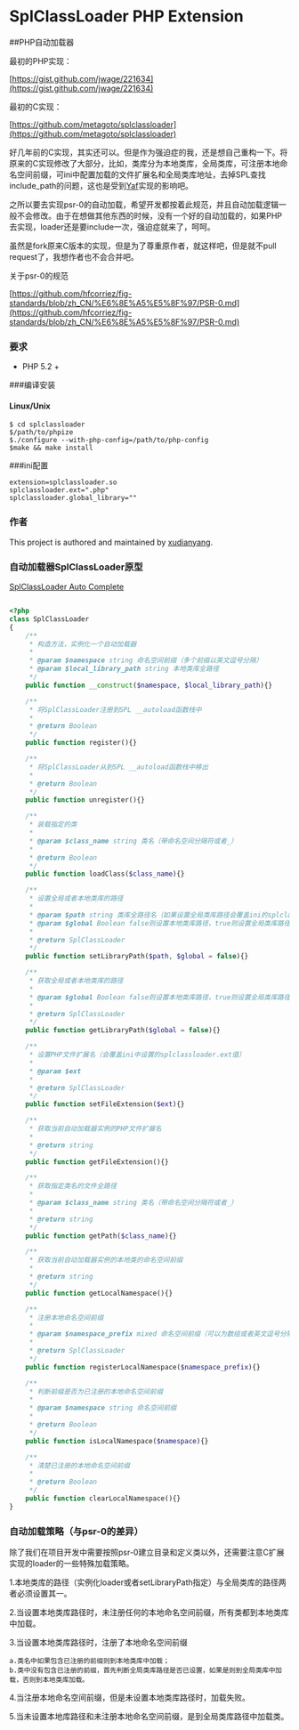 # SplClassLoader PHP Extension

##PHP自动加载器

最初的PHP实现：

[https://gist.github.com/jwage/221634](https://gist.github.com/jwage/221634)

最初的C实现：

[https://github.com/metagoto/splclassloader](https://github.com/metagoto/splclassloader)

好几年前的C实现，其实还可以。但是作为强迫症的我，还是想自己重构一下。将原来的C实现修改了大部分，比如，类库分为本地类库，全局类库，可注册本地命名空间前缀，可ini中配置加载的文件扩展名和全局类库地址，去掉SPL查找include_path的问题，这也是受到[Yaf](https://github.com/laruence/php-yaf)实现的影响吧。

之所以要去实现psr-0的自动加载，希望开发都按着此规范，并且自动加载逻辑一般不会修改。由于在想做其他东西的时候，没有一个好的自动加载的，如果PHP去实现，loader还是要include一次，强迫症就来了，呵呵。

虽然是fork原来C版本的实现，但是为了尊重原作者，就这样吧，但是就不pull request了，我想作者也不会合并吧。

关于psr-0的规范

[https://github.com/hfcorriez/fig-standards/blob/zh_CN/%E6%8E%A5%E5%8F%97/PSR-0.md](https://github.com/hfcorriez/fig-standards/blob/zh_CN/%E6%8E%A5%E5%8F%97/PSR-0.md)

### 要求

* PHP 5.2 +


###编译安装


#### Linux/Unix

	$ cd splclassloader
	$/path/to/phpize
	$./configure --with-php-config=/path/to/php-config
	$make && make install
	
###ini配置

	extension=splclassloader.so
	splclassloader.ext=".php"
	splclassloader.global_library=""

### 作者

This project is authored and maintained by [xudianyang](http://www.phpboy.net/).
	

### 自动加载器SplClassLoader原型

[SplClassLoader Auto Complete](https://github.com/xudianyang/yaf.auto.complete/blob/master/SplClassLoader.php)

```php

<?php
class SplClassLoader
{
    /**
     * 构造方法，实例化一个自动加载器
     *
     * @param $namespace string 命名空间前缀（多个前缀以英文逗号分隔）
     * @param $local_library_path string 本地类库全路径
     */
    public function __construct($namespace, $local_library_path){}

    /**
     * 将SplClassLoader注册到SPL __autoload函数栈中
     *
     * @return Boolean
     */
    public function register(){}

    /**
     * 将SplClassLoader从到SPL __autoload函数栈中移出
     *
     * @return Boolean
     */
    public function unregister(){}

    /**
     * 装载指定的类
     *
     * @param $class_name string 类名（带命名空间分隔符或者_）
     *
     * @return Boolean
     */
    public function loadClass($class_name){}

    /**
     * 设置全局或者本地类库的路径
     *
     * @param $path string 类库全路径名（如果设置全局类库路径会覆盖ini的splclassloader.global_library的值）
     * @param $global Boolean false则设置本地类库路径，true则设置全局类库路径
     *
     * @return SplClassLoader
     */
    public function setLibraryPath($path, $global = false){}

    /**
     * 获取全局或者本地类库的路径
     *
     * @param $global Boolean false则设置本地类库路径，true则设置全局类库路径
     *
     * @return SplClassLoader
     */
    public function getLibraryPath($global = false){}

    /**
     * 设置PHP文件扩展名（会覆盖ini中设置的splclassloader.ext值）
     *
     * @param $ext
     *
     * @return SplClassLoader
     */
    public function setFileExtension($ext){}

    /**
     * 获取当前自动加载器实例的PHP文件扩展名
     *
     * @return string
     */
    public function getFileExtension(){}

    /**
     * 获取指定类名的文件全路径
     * 
     * @param $class_name string 类名（带命名空间分隔符或者_）
     *
     * @return string
     */
    public function getPath($class_name){}

    /**
     * 获取当前自动加载器实例的本地类的命名空间前缀
     *
     * @return string
     */
    public function getLocalNamespace(){}

    /**
     * 注册本地命名空间前缀
     *
     * @param $namespace_prefix mixed 命名空间前缀（可以为数组或者英文逗号分隔的字符串）
     *
     * @return SplClassLoader
     */
    public function registerLocalNamespace($namespace_prefix){}

    /**
     * 判断前缀是否为已注册的本地命名空间前缀
     *
     * @param $namespace string 命名空间前缀
     *
     * @return Boolean
     */
    public function isLocalNamespace($namespace){}

    /**
     * 清楚已注册的本地命名空间前缀
     *
     * @return Boolean
     */
    public function clearLocalNamespace(){}
}

```

### 自动加载策略（与psr-0的差异）

除了我们在项目开发中需要按照psr-0建立目录和定义类以外，还需要注意C扩展实现的loader的一些特殊加载策略。

1.本地类库的路径（实例化loader或者setLibraryPath指定）与全局类库的路径两者必须设置其一。

2.当设置本地类库路径时，未注册任何的本地命名空间前缀，所有类都到本地类库中加载。

3.当设置本地类库路径时，注册了本地命名空间前缀

	a.类名中如果包含已注册的前缀则到本地类库中加载；
	b.类中没有包含已注册的前缀，首先判断全局类库路径是否已设置，如果是则到全局类库中加载，否则到本地类库加载。

4.当注册本地命名空间前缀，但是未设置本地类库路径时，加载失败。

5.当未设置本地库路径和未注册本地命名空间前缀，是到全局类库路径中加载类。

